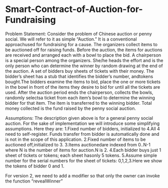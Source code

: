# Smart-Contract-of-Auction-for-Fundraising

Problem Statement: 
    Consider the problem of Chinese auction or penny social. We will refer to it as simple “Auction.” It is a conventional approachused for fundraising for a cause. The organizers collect items to be auctioned off for raising funds. Before the auction, the items for auctions are received and arranged each with a bowl to place the bid.  A chairperson is a special person among the organizers. She/he heads the effort and is the  only  person  who  can  determine  the  winner  by  random  drawing  at  the  end of  the  auction.  A  set  of bidders buy sheets of tickets with their money. The bidder’s sheet has a stub that identifies the bidder’s number, andtokens bought.The bidders examine the items to bid, place the one or more tickets in the bowl in front of the items they desire to bid for until all the tickets are used. After the auction period ends the chairperson, collects the bowls, randomly selectsa ticket from each item’s bowl to determine the winning bidder for that item. The item is  transferred  to  the  winning  bidder.  Total  money  collected  is  the  fund raised  by  the  penny  social auction.
    
      
Assumptions:
The  description  given  above  is   for a general  penny  social  auction.  For  the  sake  of implementation we will introduce some simplifying assumptions. 
Here they are:
1.Fixed number of bidders, initialized to 4.All 4 need to self-register. Funds transfer from bidder is automatically done and is not in the scope of this application.
2.Fixed number of items to be auctioned off,initialized to 3.
3.Items auctionedare indexed from 0..N-1 where N is the number of items for auction.N is 2.
4.Each bidder buys just 1 sheet of tickets or tokens; each sheet hasonly 5 tokens.
5.Assume simple number for the serial numbers for the sheet of tickets: 0,1,2,3.Here we show the tokens of bidder 0 and 1.

For version 2, we need to add a modifier so that only the owner can invoke the function “revealWinner”
    
    
